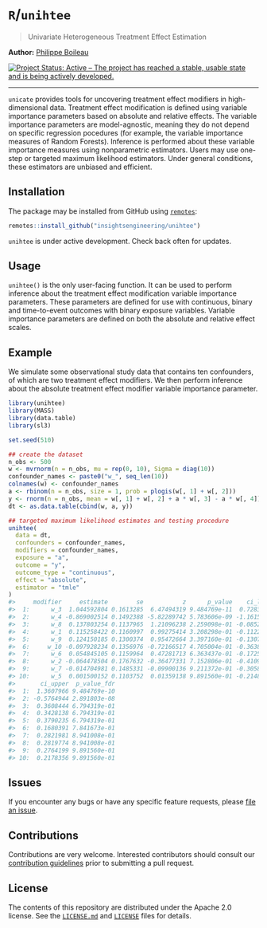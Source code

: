 
<!-- README.md is generated from README.Rmd. Please edit that file -->

# `R`/`unihtee`

> Univariate Heterogeneous Treatment Effect Estimation

**Author:** [Philippe Boileau](https://pboileau.ca/)

<!-- badges: start -->

[![Project Status: Active – The project has reached a stable, usable
state and is being actively
developed.](https://www.repostatus.org/badges/latest/active.svg)](https://www.repostatus.org/#active)
<!-- badges: end -->

------------------------------------------------------------------------

`unicate` provides tools for uncovering treatment effect modifiers in
high-dimensional data. Treatment effect modification is defined using
variable importance parameters based on absolute and relative effects.
The variable importance parameters are model-agnostic, meaning they do
not depend on specific regression pocedures (for example, the variable
importance measures of Random Forests). Inference is performed about
these variable importance measures using nonparametric estimators. Users
may use one-step or targeted maximum likelihood estimators. Under
general conditions, these estimators are unbiased and efficient.

## Installation

The package may be installed from GitHub using
[`remotes`](https://CRAN.R-project.org/package=remotes):

``` r
remotes::install_github("insightsengineering/unihtee")
```

`unihtee` is under active development. Check back often for updates.

## Usage

`unihtee()` is the only user-facing function. It can be used to perform
inference about the treatment effect modification variable importance
parameters. These parameters are defined for use with continuous, binary
and time-to-event outcomes with binary exposure variables. Variable
importance parameters are defined on both the absolute and relative
effect scales.

## Example

We simulate some observational study data that contains ten confounders,
of which are two treatment effect modifiers. We then perform inference
about the absolute treatment effect modifier variable importance
parameter.

``` r
library(unihtee)
library(MASS)
library(data.table)
library(sl3)

set.seed(510)

## create the dataset
n_obs <- 500
w <- mvrnorm(n = n_obs, mu = rep(0, 10), Sigma = diag(10))
confounder_names <- paste0("w_", seq_len(10))
colnames(w) <- confounder_names
a <- rbinom(n = n_obs, size = 1, prob = plogis(w[, 1] + w[, 2]))
y <- rnorm(n = n_obs, mean = w[, 1] + w[, 2] + a * w[, 3] - a * w[, 4])
dt <- as.data.table(cbind(w, a, y))

## targeted maximum likelihood estimates and testing procedure
unihtee(
  data = dt,
  confounders = confounder_names,
  modifiers = confounder_names,
  exposure = "a",
  outcome = "y",
  outcome_type = "continuous",
  effect = "absolute",
  estimator = "tmle"
)
#>     modifier     estimate        se           z      p_value    ci_lower
#>  1:      w_3  1.044592804 0.1613285  6.47494319 9.484769e-11  0.72838896
#>  2:      w_4 -0.869002514 0.1492388 -5.82289742 5.783606e-09 -1.16151066
#>  3:      w_8  0.137803254 0.1137965  1.21096238 2.259098e-01 -0.08523784
#>  4:      w_1  0.115258422 0.1160997  0.99275414 3.208298e-01 -0.11229692
#>  5:      w_9  0.124150185 0.1300374  0.95472664 3.397160e-01 -0.13072315
#>  6:     w_10 -0.097928234 0.1356976 -0.72166517 4.705004e-01 -0.36389554
#>  7:      w_6  0.054845105 0.1159964  0.47281713 6.363437e-01 -0.17250792
#>  8:      w_2 -0.064478504 0.1767632 -0.36477331 7.152806e-01 -0.41093441
#>  9:      w_7 -0.014704981 0.1485331 -0.09900136 9.211372e-01 -0.30582989
#> 10:      w_5  0.001500152 0.1103752  0.01359138 9.891560e-01 -0.21483526
#>       ci_upper  p_value_fdr
#>  1:  1.3607966 9.484769e-10
#>  2: -0.5764944 2.891803e-08
#>  3:  0.3608444 6.794319e-01
#>  4:  0.3428138 6.794319e-01
#>  5:  0.3790235 6.794319e-01
#>  6:  0.1680391 7.841673e-01
#>  7:  0.2821981 8.941008e-01
#>  8:  0.2819774 8.941008e-01
#>  9:  0.2764199 9.891560e-01
#> 10:  0.2178356 9.891560e-01
```

## Issues

If you encounter any bugs or have any specific feature requests, please
[file an issue](https://github.com/insightsengineering/unihtee/issues).

## Contributions

Contributions are very welcome. Interested contributors should consult
our [contribution
guidelines](https://github.com/insightsengineering/unihtee/blob/master/.github/CONTRIBUTING.md)
prior to submitting a pull request.

## License

The contents of this repository are distributed under the Apache 2.0
license. See the
[`LICENSE.md`](https://github.com/insightsengineering/unihtee/blob/main/LICENSE.md)
and
[`LICENSE`](https://github.com/insightsengineering/unihtee/blob/main/LICENSE)
files for details.
